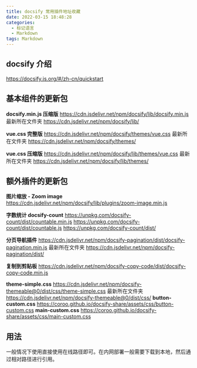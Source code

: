 ```yaml
---
title: docsify 常用插件地址收藏
date: 2022-03-15 18:48:28
categories:
  - 标记语言
  - Markdown
tags: Markdown
---
```


## docsify 介绍

<https://docsify.js.org/#/zh-cn/quickstart>

## 基本组件的更新包

**docsify.min.js 压缩版**
<https://cdn.jsdelivr.net/npm/docsify/lib/docsify.min.js>
最新所在文件夹 <https://cdn.jsdelivr.net/npm/docsify/lib/>

**vue.css 完整版**
<https://cdn.jsdelivr.net/npm/docsify/themes/vue.css>
最新所在文件夹 <https://cdn.jsdelivr.net/npm/docsify/themes/>

**vue.css 压缩版**
<https://cdn.jsdelivr.net/npm/docsify/lib/themes/vue.css>
最新所在文件夹 <https://cdn.jsdelivr.net/npm/docsify/lib/themes/>

<!-- more -->

## 额外插件的更新包

**图片缩放 - Zoom image**
<https://cdn.jsdelivr.net/npm/docsify/lib/plugins/zoom-image.min.js>

**字数统计 docsify-count**
<https://unpkg.com/docsify-count/dist/countable.min.js>
<https://unpkg.com/docsify-count/dist/countable.js>
<https://unpkg.com/docsify-count/dist/>

**分页导航插件**
<https://cdn.jsdelivr.net/npm/docsify-pagination/dist/docsify-pagination.min.js>
最新所在文件夹 <https://cdn.jsdelivr.net/npm/docsify-pagination/dist/>

**复制到剪贴板**
<https://cdn.jsdelivr.net/npm/docsify-copy-code/dist/docsify-copy-code.min.js>

**theme-simple.css**
<https://cdn.jsdelivr.net/npm/docsify-themeable@0/dist/css/theme-simple.css>
最新所在文件夹 <https://cdn.jsdelivr.net/npm/docsify-themeable@0/dist/css/>
**button-custom.css**
<https://coroo.github.io/docsify-share/assets/css/button-custom.css>
**main-custom.css**
<https://coroo.github.io/docsify-share/assets/css/main-custom.css>

## 用法

一般情况下使用直接使用在线路径即可。在内网部署一般需要下载到本地，然后通过相对路径进行引用。
